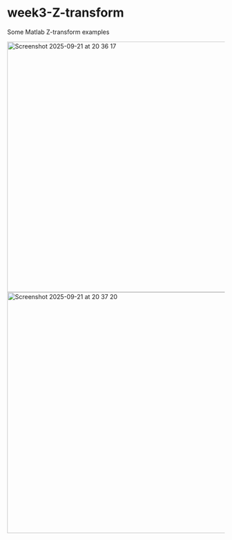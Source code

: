 # week3-Z-transform
Some Matlab Z-transform examples

<img width="728" height="579" alt="Screenshot 2025-09-21 at 20 36 17" src="https://github.com/user-attachments/assets/694a134a-4c25-40d8-8c53-1799f25c362d" />
<img width="718" height="557" alt="Screenshot 2025-09-21 at 20 37 20" src="https://github.com/user-attachments/assets/99f47761-64d7-4d71-816d-cd6841e65b90" />
